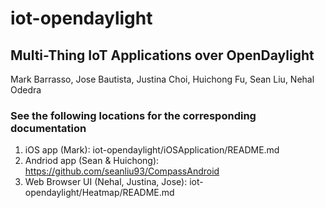 # iot-opendaylight
## Multi-Thing IoT Applications over OpenDaylight
Mark Barrasso, Jose Bautista, Justina Choi, Huichong Fu, Sean Liu, Nehal Odedra

### See the following locations for the corresponding documentation
1. iOS app (Mark): iot-opendaylight/iOSApplication/README.md
2. Andriod app (Sean & Huichong): https://github.com/seanliu93/CompassAndroid
3. Web Browser UI (Nehal, Justina, Jose): iot-opendaylight/Heatmap/README.md

